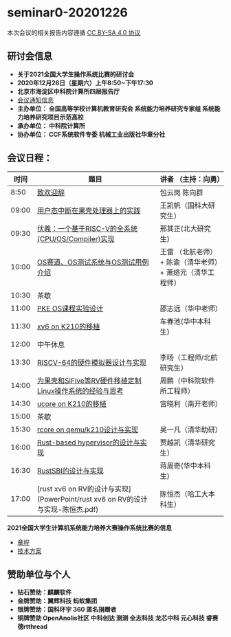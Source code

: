 # seminar0-20201226

本次会议的相关报告内容遵循 [CC BY-SA 4.0 协议](https://creativecommons.org/licenses/by-sa/4.0/legalcode)

## 研讨会信息

- **关于2021全国大学生操作系统比赛的研讨会**
- **2020年12月26日（星期六）上午8:50~下午17:30**
- **北京市海淀区中科院计算所四层报告厅**
- [会议通知信息](https://www.bagevent.com/event/7056666)
- **主办单位： 全国高等学校计算机教育研究会  系统能力培养研究专家组  系统能力培养研究项目示范高校**
- **承办单位： 中科院计算所**
- **协办单位： CCF系统软件专委  机械工业出版社华章分社**

## **会议日程：**

| 时间  | 题目                                                    | 讲者            （主持：向勇）                            |
| ----- | ------------------------------------------------------- | --------------------------------------------------------- |
| 8:50  | [致欢迎辞](PowerPoint/OS比赛研讨会封面.pptx)                                                | 包云岗 陈向群                                             |
| 09:00 | [用户态中断在果壳处理器上的实践](PowerPoint/N-Extension-on-NutShell-王凯帆.pptx)                          | 王凯帆（国科大研究生）                                    |
| 09:30 | [伏羲：一个基于RISC-V的全系统(CPU/OS/Compiler)实现](PowerPoint/邢其正-伏羲：一个基于RISC-V的全系统实现.pptx)       | 邢其正(北大研究生)                                        |
| 10:00 | [OS赛道、OS测试系统与OS测试用例介绍](PowerPoint/OS比赛研讨.pdf)                      | 王雷 （北航老师）+ 陈渝（清华老师）+ 萧络元（清华工程师） |
| 10:30 | 茶歇                                                    |                                                           |
| 11:00 | [PKE OS课程实验设计](PowerPoint/PKE报告-v0.2.pptx)                                      | 邵志远（华中老师）                                        |
| 11:30 | [xv6 on K210的移植](PowerPoint/xv6-k210-report-车春池.pdf)                                       | 车春池(华中本科生)                                        |
| 12:00 | 中午休息                                                |                                                           |
| 13:30 | [RISCV-64的硬件模拟器设计与实现](PowerPoint/terminus分享.pdf)                          | 李旸（工程师/北航研究生）                                 |
| 14:00 | [为果壳和SiFive等RV硬件移植定制Linux操作系统的经验与思考](PowerPoint/为果壳和SiFive等RV硬件移植定制Linux-周鹏.pdf) | 周鹏（中科院软件所工程师）                                |
| 14:30 | [ucore on K210的移植](PowerPoint/欢迎来到操作系统的世界-宫晓利-南开大学1.pptx)                                     | 宫晓利（南开老师）                                        |
| 15:00 | 茶歇                                                    |                                                           |
| 15:30 | [rcore on qemu/k210设计与实现](rCore-Tutorial(吴一凡).pdf)                            | 吴一凡（清华助研）                                        |
| 16:00 | [Rust-based hypervisor的设计与实现](PowerPoint/RVM-贾越凯.pdf)                       | 贾越凯（清华研究生）                                      |
| 16:30 | [RustSBI的设计与实现](PowerPoint/RustSBI的设计与实现.pdf)                                     | 蒋周奇(华中本科生)                                        |
| 17:00 | [rust xv6 on RV的设计与实现](PowerPoint/rust xv6 on RV的设计与实现-陈恒杰.pdf)                              | 陈恒杰（哈工大本科生）                                    |

**2021全国大学生计算机系统能力培养大赛操作系统比赛的信息**

- [章程](https://shimo.im/docs/N2A1M8vV47cJP5AD/)
- [技术方案](https://shimo.im/docs/Wr3DVevExDc8wDkJ/)

## **赞助单位与个人**
- **钻石赞助：麒麟软件**
- **金牌赞助：翼辉科技  蚂蚁集团**
- **银牌赞助：国科环宇  360 匿名捐赠者**
- **铜牌赞助 OpenAnolis社区  中科创达  测测  全志科技   龙芯中科  元心科技   睿赛德rtthread**  
